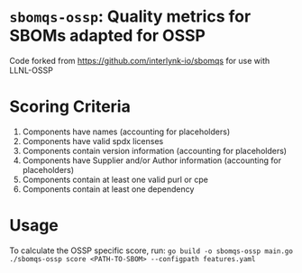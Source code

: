 <!--
 Copyright 2023 Interlynk.io

 Licensed under the Apache License, Version 2.0 (the "License");
 you may not use this file except in compliance with the License.
 You may obtain a copy of the License at

     http://www.apache.org/licenses/LICENSE-2.0

 Unless required by applicable law or agreed to in writing, software
 distributed under the License is distributed on an "AS IS" BASIS,
 WITHOUT WARRANTIES OR CONDITIONS OF ANY KIND, either express or implied.
 See the License for the specific language governing permissions and
 limitations under the License.
-->

# `sbomqs-ossp`: Quality metrics for SBOMs adapted for OSSP

Code forked from https://github.com/interlynk-io/sbomqs for use with LLNL-OSSP

# Scoring Criteria
1. Components have names (accounting for placeholders)
2. Components have valid spdx licenses
3. Components contain version information (accounting for placeholders)
4. Components have Supplier and/or Author information (accounting for placeholders)
5. Components contain at least one valid purl or cpe 
6. Components contain at least one dependency

# Usage
To calculate the OSSP specific score, run:
`go build -o sbomqs-ossp main.go`
`./sbomqs-ossp score <PATH-TO-SBOM> --configpath features.yaml`